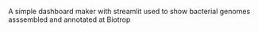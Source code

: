 A simple dashboard maker with streamlit used to show bacterial genomes asssembled and annotated at Biotrop
